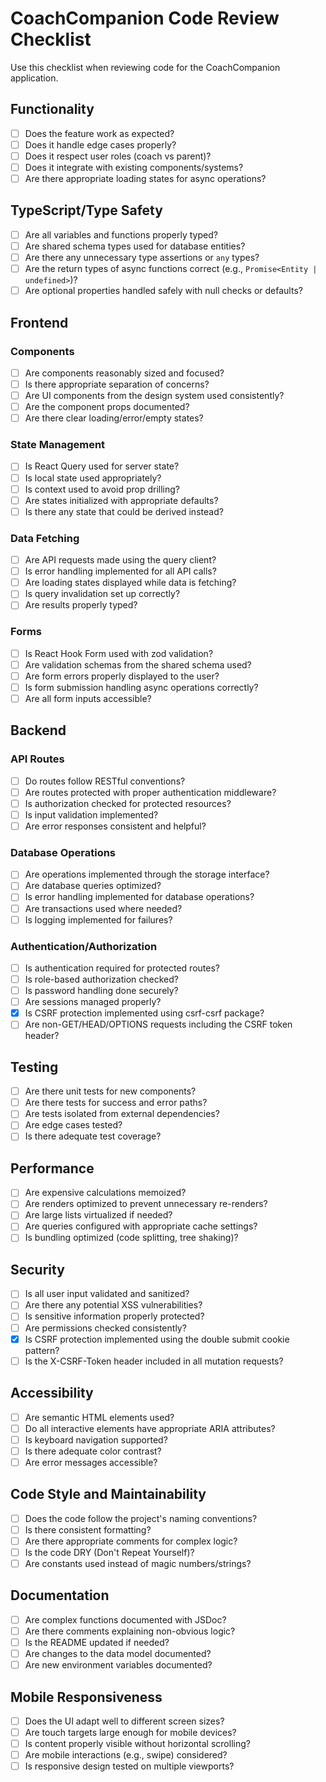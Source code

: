 # CoachCompanion Code Review Checklist

Use this checklist when reviewing code for the CoachCompanion application.

## Functionality

- [ ] Does the feature work as expected?
- [ ] Does it handle edge cases properly?
- [ ] Does it respect user roles (coach vs parent)?
- [ ] Does it integrate with existing components/systems?
- [ ] Are there appropriate loading states for async operations?

## TypeScript/Type Safety

- [ ] Are all variables and functions properly typed?
- [ ] Are shared schema types used for database entities?
- [ ] Are there any unnecessary type assertions or `any` types?
- [ ] Are the return types of async functions correct (e.g., `Promise<Entity | undefined>`)?
- [ ] Are optional properties handled safely with null checks or defaults?

## Frontend

### Components

- [ ] Are components reasonably sized and focused?
- [ ] Is there appropriate separation of concerns?
- [ ] Are UI components from the design system used consistently?
- [ ] Are the component props documented?
- [ ] Are there clear loading/error/empty states?

### State Management

- [ ] Is React Query used for server state?
- [ ] Is local state used appropriately?
- [ ] Is context used to avoid prop drilling?
- [ ] Are states initialized with appropriate defaults?
- [ ] Is there any state that could be derived instead?

### Data Fetching

- [ ] Are API requests made using the query client?
- [ ] Is error handling implemented for all API calls?
- [ ] Are loading states displayed while data is fetching?
- [ ] Is query invalidation set up correctly?
- [ ] Are results properly typed?

### Forms

- [ ] Is React Hook Form used with zod validation?
- [ ] Are validation schemas from the shared schema used?
- [ ] Are form errors properly displayed to the user?
- [ ] Is form submission handling async operations correctly?
- [ ] Are all form inputs accessible?

## Backend

### API Routes

- [ ] Do routes follow RESTful conventions?
- [ ] Are routes protected with proper authentication middleware?
- [ ] Is authorization checked for protected resources?
- [ ] Is input validation implemented?
- [ ] Are error responses consistent and helpful?

### Database Operations

- [ ] Are operations implemented through the storage interface?
- [ ] Are database queries optimized?
- [ ] Is error handling implemented for database operations?
- [ ] Are transactions used where needed?
- [ ] Is logging implemented for failures?

### Authentication/Authorization

- [ ] Is authentication required for protected routes?
- [ ] Is role-based authorization checked?
- [ ] Is password handling done securely?
- [ ] Are sessions managed properly?
- [x] Is CSRF protection implemented using csrf-csrf package?
- [ ] Are non-GET/HEAD/OPTIONS requests including the CSRF token header?

## Testing

- [ ] Are there unit tests for new components?
- [ ] Are there tests for success and error paths?
- [ ] Are tests isolated from external dependencies?
- [ ] Are edge cases tested?
- [ ] Is there adequate test coverage?

## Performance

- [ ] Are expensive calculations memoized?
- [ ] Are renders optimized to prevent unnecessary re-renders?
- [ ] Are large lists virtualized if needed?
- [ ] Are queries configured with appropriate cache settings?
- [ ] Is bundling optimized (code splitting, tree shaking)?

## Security

- [ ] Is all user input validated and sanitized?
- [ ] Are there any potential XSS vulnerabilities?
- [ ] Is sensitive information properly protected?
- [ ] Are permissions checked consistently?
- [x] Is CSRF protection implemented using the double submit cookie pattern?
- [ ] Is the X-CSRF-Token header included in all mutation requests?

## Accessibility

- [ ] Are semantic HTML elements used?
- [ ] Do all interactive elements have appropriate ARIA attributes?
- [ ] Is keyboard navigation supported?
- [ ] Is there adequate color contrast?
- [ ] Are error messages accessible?

## Code Style and Maintainability

- [ ] Does the code follow the project's naming conventions?
- [ ] Is there consistent formatting?
- [ ] Are there appropriate comments for complex logic?
- [ ] Is the code DRY (Don't Repeat Yourself)?
- [ ] Are constants used instead of magic numbers/strings?

## Documentation

- [ ] Are complex functions documented with JSDoc?
- [ ] Are there comments explaining non-obvious logic?
- [ ] Is the README updated if needed?
- [ ] Are changes to the data model documented?
- [ ] Are new environment variables documented?

## Mobile Responsiveness

- [ ] Does the UI adapt well to different screen sizes?
- [ ] Are touch targets large enough for mobile devices?
- [ ] Is content properly visible without horizontal scrolling?
- [ ] Are mobile interactions (e.g., swipe) considered?
- [ ] Is responsive design tested on multiple viewports? 